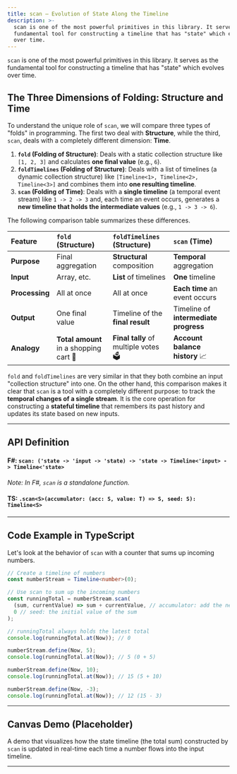 ```yaml
---
title: scan — Evolution of State Along the Timeline
description: >-
  scan is one of the most powerful primitives in this library. It serves as the
  fundamental tool for constructing a timeline that has "state" which evolves
  over time.
---
```

`scan` is one of the most powerful primitives in this library. It serves as the fundamental tool for constructing a timeline that has "state" which evolves over time.

## The Three Dimensions of Folding: Structure and Time

To understand the unique role of `scan`, we will compare three types of "folds" in programming. The first two deal with **Structure**, while the third, `scan`, deals with a completely different dimension: **Time**.

1.  **`fold` (Folding of Structure)**: Deals with a static collection structure like `[1, 2, 3]` and calculates **one final value** (e.g., `6`).
2.  **`foldTimelines` (Folding of Structure)**: Deals with a list of timelines (a dynamic collection structure) like `[Timeline<1>, Timeline<2>, Timeline<3>]` and combines them into **one resulting timeline**.
3.  **`scan` (Folding of Time)**: Deals with a **single timeline** (a temporal event stream) like `1 -> 2 -> 3` and, each time an event occurs, generates a **new timeline that holds the intermediate values** (e.g., `1 -> 3 -> 6`).

The following comparison table summarizes these differences.

| Feature | `fold` (Structure) | `foldTimelines` (Structure) | `scan` (Time) |
| :--- | :--- | :--- | :--- |
| **Purpose** | Final aggregation | **Structural** composition | **Temporal** aggregation |
| **Input** | Array, etc. | **List** of timelines | **One** timeline |
| **Processing** | All at once | All at once | **Each time** an event occurs |
| **Output** | One final value | Timeline of the **final result** | Timeline of **intermediate progress** |
| **Analogy** | **Total amount** in a shopping cart 🧾 | **Final tally** of multiple votes 🗳️ | **Account balance history** 📈 |

`fold` and `foldTimelines` are very similar in that they both combine an input "collection structure" into one. On the other hand, this comparison makes it clear that `scan` is a tool with a completely different purpose: to track the **temporal changes of a single stream**. It is the core operation for constructing a **stateful timeline** that remembers its past history and updates its state based on new inputs.

-----

## API Definition

#### F\#: `scan: ('state -> 'input -> 'state) -> 'state -> Timeline<'input> -> Timeline<'state>`

*Note: In F\#, `scan` is a standalone function.*

#### TS: `.scan<S>(accumulator: (acc: S, value: T) => S, seed: S): Timeline<S>`

-----

## Code Example in TypeScript

Let's look at the behavior of `scan` with a counter that sums up incoming numbers.

```typescript
// Create a timeline of numbers
const numberStream = Timeline<number>(0);

// Use scan to sum up the incoming numbers
const runningTotal = numberStream.scan(
  (sum, currentValue) => sum + currentValue, // accumulator: add the new value to the current sum
  0 // seed: the initial value of the sum
);

// runningTotal always holds the latest total
console.log(runningTotal.at(Now)); // 0

numberStream.define(Now, 5);
console.log(runningTotal.at(Now)); // 5 (0 + 5)

numberStream.define(Now, 10);
console.log(runningTotal.at(Now)); // 15 (5 + 10)

numberStream.define(Now, -3);
console.log(runningTotal.at(Now)); // 12 (15 - 3)
```

-----

## Canvas Demo (Placeholder)

A demo that visualizes how the state timeline (the total sum) constructed by `scan` is updated in real-time each time a number flows into the input timeline.

-----
